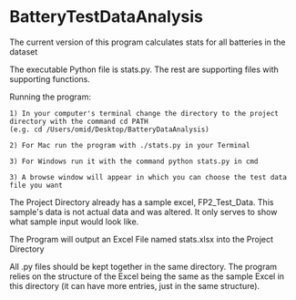 # BatteryTestDataAnalysis

The current version of this program calculates stats for all batteries in the dataset

The executable Python file is stats.py. The rest are supporting files with supporting functions.

Running the program:

    1) In your computer's terminal change the directory to the project directory with the command cd PATH 
    (e.g. cd /Users/omid/Desktop/BatteryDataAnalysis)

    2) For Mac run the program with ./stats.py in your Terminal 

    3) For Windows run it with the command python stats.py in cmd

    3) A browse window will appear in which you can choose the test data file you want

The Project Directory already has a sample excel, FP2_Test_Data. This sample's data is not actual data and was altered. It only serves to show what sample input would look like.

The Program will output an Excel File named stats.xlsx into the Project Directory

All .py files should be kept together in the same directory. The program relies on the structure of the Excel being the same as the sample Excel in this directory (it can have more entries, just in the same structure).